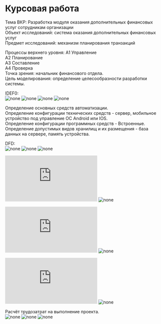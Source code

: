# Курсовая работа
Тема ВКР: Разработка модуля оказания дополнительных финансовых услуг сотрудникам организации                       
Объект исследований: система оказания дополнительных финансовых услуг                          
Предмет исследований: механизм планирования транзакций                       

Процессы верхнего уровня:
А1 Управление                                                             
А2 Планирование                                                            
А3 Составление                                                                  
А4 Проверка                                                                    
Точка зрения: начальник финансового отдела.                                         
Цель моделирования: определение целесообразности разработки системы.

IDEF0:                                                                         
![none](https://github.com/ndemyanok-stankin/Kusovick/blob/master/201_A0.png)
![none](https://github.com/ndemyanok-stankin/Kusovick/blob/master/202_A0.png)
![none](https://github.com/ndemyanok-stankin/Kusovick/blob/master/203_A2.png)
![none](https://github.com/ndemyanok-stankin/Kusovick/blob/master/206_A3.png)

Определение основных средств автоматизации.                           
Определение конфигурации технических средств - сервер, мобильное устройство под управление ОС Android или IOS.                 
Определение конфигурации программных средств - Встроенные.                    
Определение допустимых видов хранилищ и их размещения - база данных на сервере, память устройства.                   

DFD:                                                                                                     
![none](https://github.com/ndemyanok-stankin/Kusovick/blob/master/204_A22.png)
![none](https://github.com/ndemyanok-stankin/Kusovick/blob/master/205_A23.png)
![none](https://github.com/ndemyanok-stankin/Kusovick/blob/master/307_A32.png)

![ER-диаграмма потоков](https://github.com/ndemyanok-stankin/Kusovick/blob/master/123.txt)
![none](https://github.com/ndemyanok-stankin/Kusovick/blob/master/5YCrL7Qbg.png)

![ER-диаграмма ролей](https://github.com/ndemyanok-stankin/Kusovick/blob/master/234.txt)
![none](https://github.com/ndemyanok-stankin/Kusovick/blob/master/UbiUoBYj-BslUbz.png)

![ER-диаграмма модулей](https://github.com/ndemyanok-stankin/Kusovick/blob/master/345.txt)
![none](https://github.com/ndemyanok-stankin/Kusovick/blob/master/TSot3utKtmU8c_Ss.png)

Расчёт трудозатрат на выполнение проекта.                     
![none](https://github.com/ndemyanok-stankin/Kusovick/blob/master/photo_2020-02-05_15-38-08.jpg)
![none](https://github.com/ndemyanok-stankin/Kusovick/blob/master/photo_2020-02-05_15-39-09.jpg)
![none](https://github.com/ndemyanok-stankin/Kusovick/blob/master/photo_2020-02-05_15-39-28.jpg)

